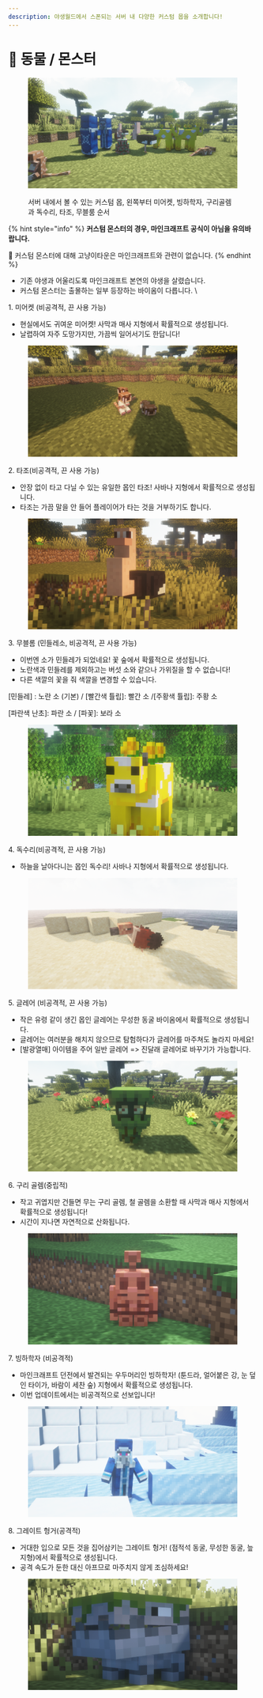 ```yaml
---
description: 야생월드에서 스폰되는 서버 내 다양한 커스텀 몹을 소개합니다!
---
```


# 🦊 동물 / 몬스터



<figure><img src="../.gitbook/assets/2022-08-15_20.51.56.png" alt=""><figcaption><p>서버 내에서 볼 수 있는 커스텀 몹, 왼쪽부터 미어켓, 빙하학자, 구리골렘과 독수리, 타조, 무블룸 순서<br></p></figcaption></figure>



{% hint style="info" %}
**커스텀 몬스터의 경우, 마인크래프트 공식이 아님을 유의바랍니다.**

🔸 커스텀 몬스터에 대해 고냥이타운은 마인크래프트와 관련이 없습니다.&#x20;
{% endhint %}

* 기존 야생과 어울리도록 마인크래프트 본연의 야생을 살렸습니다.
* 커스텀 몬스터는 출몰하는 일부 등장하는 바이옴이 다릅니다. \


1\. 미어켓 (비공격적, 끈 사용 가능)

* 현실에서도 귀여운 미어켓! 사막과 매사 지형에서 확률적으로 생성됩니다.
* 날렵하여 자주 도망가지만, 가끔씩 일어서기도 한답니다!

<figure><img src="../.gitbook/assets/2022-08-15_20.45.08.png" alt=""><figcaption></figcaption></figure>

2\. 타조(비공격적, 끈 사용 가능)

* 안장 없이 타고 다닐 수 있는 유일한 몹인 타조! 사바나 지형에서 확률적으로 생성됩니다.
* 타조는 가끔 말을 안 들어 플레이어가 타는 것을 거부하기도 합니다.

<figure><img src="../.gitbook/assets/2022-08-15_20.55.58.png" alt=""><figcaption></figcaption></figure>



3\. 무블롬 (민들레소, 비공격적, 끈 사용 가능)

* 이번엔 소가 민들레가 되었네요! 꽃 숲에서 확률적으로 생성됩니다.
* 노란색과 민들레를 제외하고는 버섯 소와 같으나 가위질을 할 수 없습니다!
* 다른 색깔의 꽃을 줘 색깔을 변경할 수 있습니다.

\[민들레] : 노란 소 (기본)   /    \[빨간색 튤립]: 빨간 소   /\[주황색 튤립]: 주황 소

\[파란색 난초]: 파란 소  /    \[파꽃]: 보라 소

<figure><img src="../.gitbook/assets/2022-08-15_21.06.02 (2).png" alt=""><figcaption></figcaption></figure>

4\. 독수리(비공격적, 끈 사용 가능)

* 하늘을 날아다니는 몹인 독수리! 사바나 지형에서 확률적으로 생성됩니다.

<figure><img src="../.gitbook/assets/2022-08-15_21.06.35.png" alt=""><figcaption></figcaption></figure>

5\. 글레어 (비공격적, 끈 사용 가능)

* 작은 유령 같이 생긴 몹인 글레어는 무성한 동굴 바이옴에서 확률적으로 생성됩니다.
* 글레어는 여러분을 해치지 않으므로 탐험하다가 글레어를 마주쳐도 놀라지 마세요!
* \[발광열매] 아이템을 주어 일반 글레어 => 진달래 글레어로 바꾸기가 가능합니다.

<figure><img src="../.gitbook/assets/2022-08-15_20.40.11.png" alt=""><figcaption></figcaption></figure>

6\. 구리 골렘(중립적)

* 작고 귀엽지만 건들면 무는 구리 골렘, 철 골렘을 소환할 때 사막과 매사 지형에서 확률적으로 생성됩니다!
* 시간이 지나면 자연적으로 산화됩니다.

<figure><img src="../.gitbook/assets/2022-08-15_21.04.41.png" alt=""><figcaption></figcaption></figure>

7\. 빙하학자 (비공격적)

* 마인크래프트 던전에서 발견되는 우두머리인 빙하학자! (툰드라, 얼어붙은 강, 눈 덮인 타이가, 바람이 세찬 숲) 지형에서 확률적으로 생성됩니다.
* 이번 업데이트에서는 비공격적으로 선보입니다!

<figure><img src="../.gitbook/assets/2022-08-15_21.10.08.png" alt=""><figcaption></figcaption></figure>

8\. 그레이트 헝거(공격적)

* 거대한 입으로 모든 것을 집어삼키는 그레이트 헝거! (점적석 동굴, 무성한 동굴, 늪 지형)에서 확률적으로 생성됩니다.&#x20;
* 공격 속도가 둔한 대신 아프므로 마주치지 않게 조심하세요!

<figure><img src="../.gitbook/assets/2022-08-15_20.59.15.png" alt=""><figcaption></figcaption></figure>
